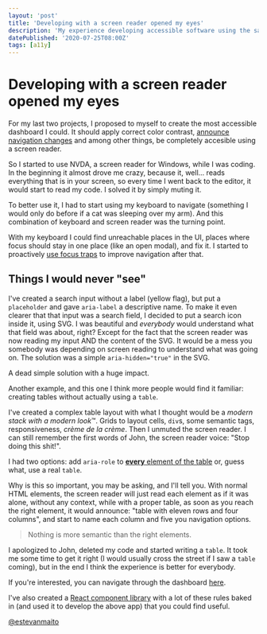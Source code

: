 ```yaml
---
layout: 'post'
title: 'Developing with a screen reader opened my eyes'
description: 'My experience developing accessible software using the same apps as impaired people and what you can learn from it.'
datePublished: '2020-07-25T08:00Z'
tags: [a11y]
---
```


# Developing with a screen reader opened my eyes

For my last two projects, I proposed to myself to create the most accessible dashboard I could. It should apply correct color contrast, [announce navigation changes](./2020-06-21-accessible-navigation-using-react-router.md) and among other things, be completely accesible using a screen reader.

So I started to use NVDA, a screen reader for Windows, while I was coding. In the beginning it almost drove me crazy, because it, well... reads everything that is in your screen, so every time I went back to the editor, it would start to read my code. I solved it by simply muting it.

To better use it, I had to start using my keyboard to navigate (something I would only do before if a cat was sleeping over my arm). And this combination of keyboard and screen reader was the turning point.

With my keyboard I could find unreachable places in the UI, places where focus should stay in one place (like an open modal), and fix it. I started to proactively [use focus traps](./2020-07-20-what-is-focus-trap-and-how-it-improves-accessibility.md) to improve navigation after that.

## Things I would never "see"

I've created a search input without a label (yellow flag), but put a `placeholder` and gave `aria-label` a descriptive name. To make it even clearer that that input was a search field, I decided to put a search icon inside it, using SVG. I was beautiful and _everybody_ would understand what that field was about, right? Except for the fact that the screen reader was now reading my input AND the content of the SVG. It would be a mess you somebody was depending on screen reading to understand what was going on. The solution was a simple `aria-hidden="true"` in the SVG.

A dead simple solution with a huge impact.

Another example, and this one I think more people would find it familiar: creating tables without actually using a `table`.

I've created a complex table layout with what I thought would be a *modern stack with a modern look*™. Grids to layout cells, `div`s, some semantic tags, responsiveness, _crème de la crème_. Then I unmuted the screen reader. I can still remember the first words of John, the screen reader voice: "Stop doing this shit!".

I had two options: add `aria-role` to [**every** element of the table](https://developer.mozilla.org/en-US/docs/Web/Accessibility/ARIA/Roles/Table_Role) or, guess what, use a real `table`.

Why is this so important, you may be asking, and I'll tell you. With normal HTML elements, the screen reader will just read each element as if it was alone, without any context, while with a proper table, as soon as you reach the right element, it would announce: "table with eleven rows and four columns", and start to name each column and five you navigation options.

> Nothing is more semantic than the right elements.

I apologized to John, deleted my code and started writing a `table`. It took me some time to get it right (I would usually cross the street if I saw a `table` coming), but in the end I think the experience is better for everybody.

If you're interested, you can navigate through the dashboard [here](https://windmillui.com/dashboard-react).

I've also created a [React component library](https://windmillui.com/react-ui) with a lot of these rules baked in (and used it to develop the above app) that you could find useful.

[@estevanmaito](https://twitter.com/estevanmaito)
